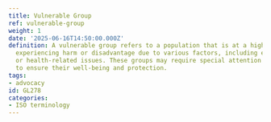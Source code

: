 ```yaml
---
title: Vulnerable Group
ref: vulnerable-group
weight: 1
date: '2025-06-16T14:50:00.000Z'
definition: A vulnerable group refers to a population that is at a higher risk of
  experiencing harm or disadvantage due to various factors, including economic, social,
  or health-related issues. These groups may require special attention and support
  to ensure their well-being and protection.
tags:
- advocacy
id: GL278
categories:
- ISO terminology
---
```


